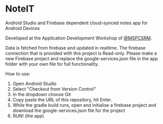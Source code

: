 # NoteIT
Android Studio and Firebase dependent cloud-synced notes app for Android Devices

Developed at the Application Development Workshop of [@MSPCSRM](https://github.com/MSPCSRM). 

Data is fetched from firebase and updated in realtime. The firebase connection that is provided with this project is Read-only. Please make a new Firebase project and replace the google-services.json file in the app folder with your own file for full functionality.

How to use: 

1. Open Android Studio
2. Select "Checkout from Version Control"
3. In the dropdown choose Git
4. Copy paste the URL of this repository, hit Enter.
5. While the gradle build runs, open and initialise a firebase project and download the google-services.json file for the project
6. RUN! (the app)

